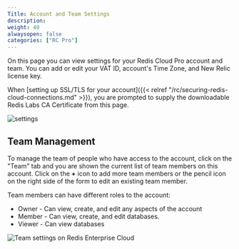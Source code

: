 ```yaml
---
Title: Account and Team Settings
description:
weight: 40
alwaysopen: false
categories: ["RC Pro"]
---
```

On this page you can view settings for your Redis Cloud Pro account
and team. You can add or edit your VAT ID, account's Time Zone, and New
Relic license key.

When [setting up SSL/TLS for your
account]({{< relref "/rc/securing-redis-cloud-connections.md" >}}),
you are prompted to supply the downloadable Redis Labs CA
Certificate from this page.

![settings](/images/rcpro/settings.png?width=1000&height=782)

## Team Management

To manage the team of people who have access to the account, click on
the "Team" tab and you are shown the current list of team
members on this account. Click on the **+** icon to add more team
members or the pencil icon on the right side of the form to edit an
existing team member.

Team members can have different roles to the account:

- Owner - Can view, create, and edit any aspects of the account
- Member - Can view, create, and edit databases.
- Viewer - Can view databases

![Team settings on Redis Enterprise
Cloud](/images/rcpro/settings_team.png?width=1000&height=454)
